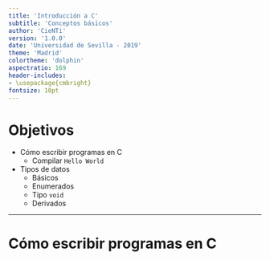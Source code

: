 ```yaml
---
title: 'Introducción a C'
subtitle: 'Conceptos básicos'
author: 'CieNTi'
version: '1.0.0'
date: 'Universidad de Sevilla - 2019'
theme: 'Madrid'
colortheme: 'dolphin'
aspectratio: 169
header-includes:
- \usepackage{cmbright}
fontsize: 10pt
---
```


# Objetivos

- Cómo escribir programas en C
  + Compilar `Hello World`
- Tipos de datos
  + Básicos
  + Enumerados
  + Tipo `void`
  + Derivados

---

# Cómo escribir programas en C